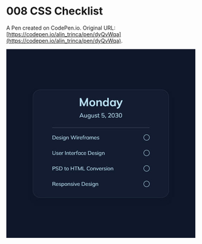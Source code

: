 # 008 CSS Checklist

A Pen created on CodePen.io. Original URL: [https://codepen.io/alin_trinca/pen/dyQvWqa](https://codepen.io/alin_trinca/pen/dyQvWqa).

![CSS Checklist Screenshot](css-checklist.jpg)
